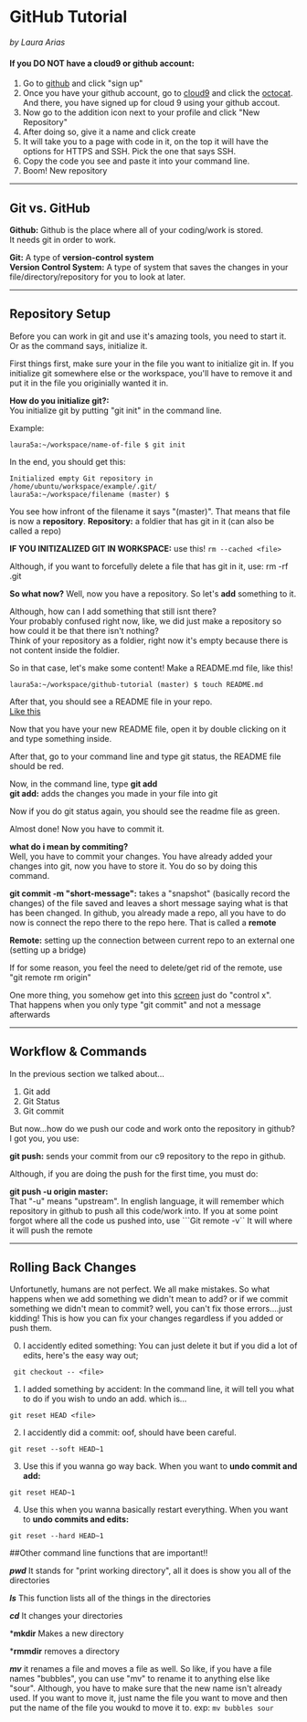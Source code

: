# GitHub Tutorial

_by Laura Arias_


#### **If you DO NOT have a cloud9 or github account:**

1. Go to [github](https://github.com/) and click "sign up" 
2. Once you have your github account, go to [cloud9](https://c9.io/login) and click the [octocat](https://preview.c9users.io/laura5a/github-learning/github-tutorial/Screen%20Shot%202018-10-19%20at%209.31.05%20AM.png?_c9_id=livepreview0&_c9_host=https://ide.c9.io). And there, you have signed up for cloud 9 using your github accout.  
3. Now go to the addition icon next to your profile and click "New Repository"
4. After doing so, give it a name and click create 
5. It will take you to a page with code in it, on the top it will have the options for HTTPS and SSH. Pick the one that says SSH. 
6. Copy the code you see and paste it into your command line. 
7. Boom! New repository




---
## Git vs. GitHub

**Github:**
    Github is the place where all of your coding/work is stored.  
  It needs git in order to work. 
  
  **Git:**
        A type of **version-control system**  
         **Version Control System:** 
         A type of system that saves the changes in your file/directory/repository for you to look at later. 
        

---
## Repository Setup

Before you can work in git and use it's amazing tools, you need to start it. Or as the command says, initialize it. 

First things first, make sure your in the file you want to initialize git in. 
If you initialize git somewhere else or the workspace, you'll have to remove it and put it in the file you originially wanted it in. 

**How do you initialize git?:**  
    You initialize git by putting "git init" in the command line. 
    
Example: 
 ``` git 
laura5a:~/workspace/name-of-file $ git init 
```

In the end, you should get this: 

```
Initialized empty Git repository in /home/ubuntu/workspace/example/.git/
laura5a:~/workspace/filename (master) $ 
```

You see how infront of the filename it says "(master)". That means that file is now a **repository**. 
**Repository:** a foldier that has git in it (can also be called a repo)

**IF YOU INITIZALIZED GIT IN WORKSPACE:** use this! 
 ```rm --cached <file>``` 
 
  Although, if you want to forcefully delete a file that has git in it, use: rm -rf .git 

**So what now?** 
    Well, now you have a repository. So let's **add** something to it. 
    
Although, how can I add something that still isnt there?  
 Your probably confused right now, like, we did just make a repository so how could it be that there isn't nothing?  
  Think of your repository as a foldier, right now it's empty because there is not content inside the foldier. 

So in that case, let's make some content! 
    Make a README.md file, like this! 
    
    
   ``` laura5a:~/workspace/github-tutorial (master) $ touch README.md ```

After that, you should see a README file in your repo.  
    [Like this](https://preview.c9users.io/laura5a/github-learning/github-tutorial/Screen%20Shot%202018-10-22%20at%209.38.44%20AM.png?_c9_id=livepreview2&_c9_host=https://ide.c9.io)
    
Now that you have your new README file, open it by double clicking on it and type something inside. 
    
After that, go to your command line and type git status, the README file should be red. 

Now, in the command line, type **git add**  
 **git add:** adds the changes you made in your file into git 

Now if you do git status again, you should see the readme file as green. 

Almost done! 
    Now you have to commit it. 
    
**what do i mean by commiting?**  
 Well, you have to commit your changes. You have already added your changes into git, now you have to store it. 
You do so by doing this command. 
        
**git commit -m "short-message":** takes a "snapshot" (basically record the changes) of the file saved and leaves a short message saying what is that has been changed. 
 In github, you already made a repo, all you have to do now is connect the repo there to the repo here. 
 That is called a **remote**  
        
 **Remote:** setting up the connection between current repo to an external one (setting up a bridge)
 
 If for some reason, you feel the need to delete/get rid of the remote, use 
 "git remote rm origin"
 
 One more thing, you somehow get into this [screen](https://preview.c9users.io/laura5a/github-learning/github-tutorial/Screen%20Shot%202018-10-25%20at%204.11.13%20PM.png?_c9_id=livepreview0&_c9_host=https://ide.c9.io)
 just do "control x".  
   That happens when you only type "git commit" and not a message afterwards 
  

---
## Workflow & Commands

In the previous section we talked about...
1. Git add 
2. Git Status 
2. Git commit 

But now...how do we push our code and work onto the repository in github?  
 I got you, you use: 

**git push:** sends your commit from our c9 repository to the repo in github.  

 Although, if you are doing the push for the first time, you must do: 
 
 **git push -u origin master:**  
  That "-u" means "upstream". In english language, it will remember which repository in github to push all this code/work into.
   If you at some point forgot where all the code us pushed into, use 
   ```Git remote -v``
   It will where it will push the remote 
  

---
## Rolling Back Changes

Unfortunetly, humans are not perfect. We all make mistakes. 
 So what happens when we add something we didn't mean to add? 
  or if we commit something we didn't mean to commit? 
   well, you can't fix those errors....just kidding! 
    This is how you can fix your changes regardless if you added or push them. 
    
0. I accidently edited something: 
You can just delete it but if you did a lot of edits, here's the easy way out;

``` git checkout -- <file>```

1. I added something by accident: 
In the command line, it will tell you what to do if you wish to undo an add. 
which is... 

```git reset HEAD <file>```

2. I accidently did a commit: 
oof, should have been careful. 

```git reset --soft HEAD~1```

3. Use this if you wanna go way back. When you want to __undo commit and add:__

```git reset HEAD~1```

4. Use this when you wanna basically restart everything. When you want to __undo commits and edits:__

```git reset --hard HEAD~1```



##Other command line functions that are important!!

***pwd*** 
 It stands for "print working directory", all it does is show you all of the directories

 ***ls*** 
  This function lists all of the things in the directories
  
  ***cd***
  It changes your directories 
   
  ***mkdir**
  Makes a new directory 
  
  ***rmmdir** 
  removes a directory 
 
 ***mv*** 
 it renames a file and moves a file as well. 
 So like, if you have a file names "bubbles", you can use "mv" to rename it to anything else like "sour". 
Although, you have to make sure that the new name isn't already used. 
If you want to move it, just name the file you want to move and then put the name of the file you woukd to move it to. 
exp: ```mv bubbles sour```




